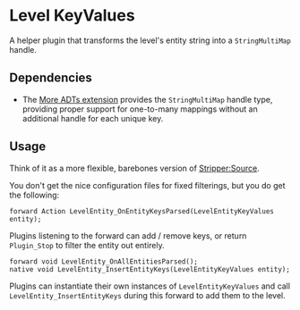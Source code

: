 # Level KeyValues
A helper plugin that transforms the level's entity string into a `StringMultiMap` handle.

## Dependencies

* The [More ADTs extension][madt] provides the `StringMultiMap` handle type, providing proper
support for one-to-many mappings without an additional handle for each unique key.

[madt]: https://github.com/nosoop/SMExt-MoreADTs/releases

## Usage

Think of it as a more flexible, barebones version of [Stripper:Source].

You don't get the nice configuration files for fixed filterings, but you do get the following:

```
forward Action LevelEntity_OnEntityKeysParsed(LevelEntityKeyValues entity);
```

Plugins listening to the forward can add / remove keys, or return `Plugin_Stop` to filter the
entity out entirely.

```
forward void LevelEntity_OnAllEntitiesParsed();
native void LevelEntity_InsertEntityKeys(LevelEntityKeyValues entity);
```

Plugins can instantiate their own instances of `LevelEntityKeyValues` and call
`LevelEntity_InsertEntityKeys` during this forward to add them to the level.

[Stripper:Source]: http://www.bailopan.net/stripper/
